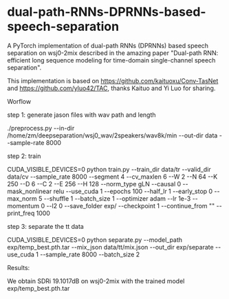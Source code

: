 # dual-path-RNNs-DPRNNs-based-speech-separation
A PyTorch implementation of dual-path RNNs (DPRNNs) based speech separation on wsj0-2mix described in the amazing paper "Dual-path RNN: efficient long sequence modeling for time-domain single-channel speech separation".

This implementation is based on https://github.com/kaituoxu/Conv-TasNet and https://github.com/yluo42/TAC, thanks Kaituo and Yi Luo for sharing.

Worflow

step 1: generate jason files with wav path and length

./preprocess.py --in-dir /home/zm/deepseparation/wsj0_wav/2speakers/wav8k/min --out-dir data --sample-rate 8000

step 2: train

CUDA_VISIBLE_DEVICES=0 python train.py --train_dir data/tr --valid_dir data/cv --sample_rate 8000 --segment 4 --cv_maxlen 6 --W 2 --N 64 --K 250 --D 6 --C 2 --E 256 --H 128 --norm_type gLN --causal 0 --mask_nonlinear relu --use_cuda 1 --epochs 100 --half_lr 1 --early_stop 0 --max_norm 5 --shuffle 1 --batch_size 1 --optimizer adam --lr 1e-3 --momentum 0 --l2 0 --save_folder exp/ --checkpoint 1 --continue_from "" --print_freq 1000

step 3: separate the tt data

CUDA_VISIBLE_DEVICES=0 python separate.py --model_path exp/temp_best.pth.tar --mix_json data/tt/mix.json --out_dir exp/separate --use_cuda 1 --sample_rate 8000 --batch_size 2

Results:

We obtain SDRi 19.1017dB on wsj0-2mix with the trained model exp/temp_best.pth.tar
